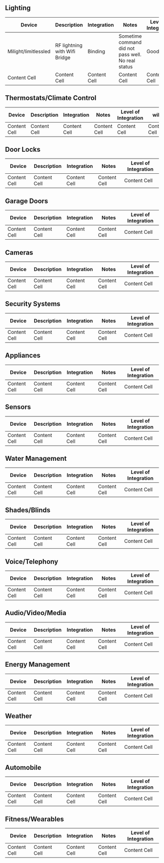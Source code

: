## Lighting

| Device  | Description | Integration | Notes | Level of Integration | wiki |
| ------------- | ------------- | ------------- | ------------- |------------- |------------- |
| Milight/limitlessled  | RF lightning with Wifi Bridge   | Binding  | Sometime command did not pass well. No real status    | Good  |https://github.com/openhab/openhab/wiki/Milight-Binding  |
| Content Cell  | Content Cell  | Content Cell  | Content Cell  | Content Cell  | Content Cell  |

## Thermostats/Climate Control


| Device  | Description | Integration | Notes | Level of Integration | wiki |
| ------------- | ------------- | ------------- | ------------- |------------- |------------- |
| Content Cell  | Content Cell  | Content Cell  | Content Cell  | Content Cell  | Content Cell  |

## Door Locks

| Device  | Description | Integration | Notes | Level of Integration |
| ------------- | ------------- | ------------- | ------------- |------------- |
| Content Cell  | Content Cell  | Content Cell  | Content Cell  | Content Cell  |

## Garage Doors

| Device  | Description | Integration | Notes | Level of Integration |
| ------------- | ------------- | ------------- | ------------- |------------- |
| Content Cell  | Content Cell  | Content Cell  | Content Cell  | Content Cell  |

## Cameras

| Device  | Description | Integration | Notes | Level of Integration |
| ------------- | ------------- | ------------- | ------------- |------------- |
| Content Cell  | Content Cell  | Content Cell  | Content Cell  | Content Cell  |

## Security Systems

| Device  | Description | Integration | Notes | Level of Integration |
| ------------- | ------------- | ------------- | ------------- |------------- |
| Content Cell  | Content Cell  | Content Cell  | Content Cell  | Content Cell  |

## Appliances

| Device  | Description | Integration | Notes | Level of Integration |
| ------------- | ------------- | ------------- | ------------- |------------- |
| Content Cell  | Content Cell  | Content Cell  | Content Cell  | Content Cell  |

## Sensors

| Device  | Description | Integration | Notes | Level of Integration |
| ------------- | ------------- | ------------- | ------------- |------------- |
| Content Cell  | Content Cell  | Content Cell  | Content Cell  | Content Cell  |

## Water Management

| Device  | Description | Integration | Notes | Level of Integration |
| ------------- | ------------- | ------------- | ------------- |------------- |
| Content Cell  | Content Cell  | Content Cell  | Content Cell  | Content Cell  |

## Shades/Blinds

| Device  | Description | Integration | Notes | Level of Integration |
| ------------- | ------------- | ------------- | ------------- |------------- |
| Content Cell  | Content Cell  | Content Cell  | Content Cell  | Content Cell  |

## Voice/Telephony

| Device  | Description | Integration | Notes | Level of Integration |
| ------------- | ------------- | ------------- | ------------- |------------- |
| Content Cell  | Content Cell  | Content Cell  | Content Cell  | Content Cell  |

## Audio/Video/Media

| Device  | Description | Integration | Notes | Level of Integration |
| ------------- | ------------- | ------------- | ------------- |------------- |
| Content Cell  | Content Cell  | Content Cell  | Content Cell  | Content Cell  |

## Energy Management

| Device  | Description | Integration | Notes | Level of Integration |
| ------------- | ------------- | ------------- | ------------- |------------- |
| Content Cell  | Content Cell  | Content Cell  | Content Cell  | Content Cell  |

## Weather

| Device  | Description | Integration | Notes | Level of Integration |
| ------------- | ------------- | ------------- | ------------- |------------- |
| Content Cell  | Content Cell  | Content Cell  | Content Cell  | Content Cell  |

## Automobile

| Device  | Description | Integration | Notes | Level of Integration |
| ------------- | ------------- | ------------- | ------------- |------------- |
| Content Cell  | Content Cell  | Content Cell  | Content Cell  | Content Cell  |

## Fitness/Wearables

| Device  | Description | Integration | Notes | Level of Integration |
| ------------- | ------------- | ------------- | ------------- |------------- |
| Content Cell  | Content Cell  | Content Cell  | Content Cell  | Content Cell  |